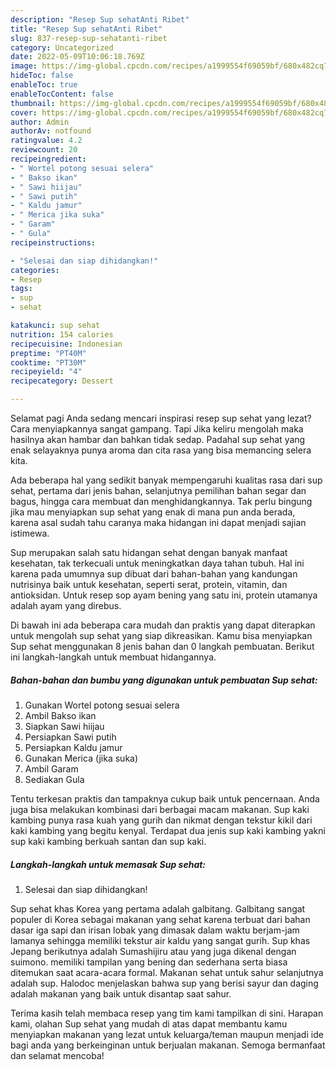 ```yaml
---
description: "Resep Sup sehatAnti Ribet"
title: "Resep Sup sehatAnti Ribet"
slug: 837-resep-sup-sehatanti-ribet
category: Uncategorized
date: 2022-05-09T10:06:18.769Z
image: https://img-global.cpcdn.com/recipes/a1999554f69059bf/680x482cq70/sup-sehat-foto-resep-utama.jpg
hideToc: false
enableToc: true
enableTocContent: false
thumbnail: https://img-global.cpcdn.com/recipes/a1999554f69059bf/680x482cq70/sup-sehat-foto-resep-utama.jpg
cover: https://img-global.cpcdn.com/recipes/a1999554f69059bf/680x482cq70/sup-sehat-foto-resep-utama.jpg
author: Admin
authorAv: notfound
ratingvalue: 4.2
reviewcount: 20
recipeingredient:
- " Wortel potong sesuai selera"
- " Bakso ikan"
- " Sawi hiijau"
- " Sawi putih"
- " Kaldu jamur"
- " Merica jika suka"
- " Garam"
- " Gula"
recipeinstructions:

- "Selesai dan siap dihidangkan!"
categories:
- Resep
tags:
- sup
- sehat

katakunci: sup sehat 
nutrition: 154 calories
recipecuisine: Indonesian
preptime: "PT40M"
cooktime: "PT30M"
recipeyield: "4"
recipecategory: Dessert

---
```



Selamat pagi Anda sedang mencari inspirasi resep sup sehat yang lezat? Cara menyiapkannya sangat gampang. Tapi Jika keliru mengolah maka hasilnya akan hambar dan bahkan tidak sedap. Padahal sup sehat yang enak selayaknya punya aroma dan cita rasa yang bisa memancing selera kita.


Ada beberapa hal yang sedikit banyak mempengaruhi kualitas rasa dari sup sehat, pertama dari jenis bahan, selanjutnya pemilihan bahan segar dan bagus, hingga cara membuat dan menghidangkannya. Tak perlu bingung jika mau menyiapkan sup sehat yang enak di mana pun anda berada, karena asal sudah tahu caranya maka hidangan ini dapat menjadi sajian istimewa.

Sup merupakan salah satu hidangan sehat dengan banyak manfaat kesehatan, tak terkecuali untuk meningkatkan daya tahan tubuh. Hal ini karena pada umumnya sup dibuat dari bahan-bahan yang kandungan nutrisinya baik untuk kesehatan, seperti serat, protein, vitamin, dan antioksidan. Untuk resep sop ayam bening yang satu ini, protein utamanya adalah ayam yang direbus.


Di bawah ini ada beberapa cara mudah dan praktis yang dapat diterapkan untuk mengolah sup sehat yang siap dikreasikan. Kamu bisa menyiapkan Sup sehat menggunakan 8 jenis bahan dan 0 langkah pembuatan. Berikut ini langkah-langkah untuk membuat hidangannya.

<!--inarticleads1-->

##### Bahan-bahan dan bumbu yang digunakan untuk pembuatan Sup sehat:

1. Gunakan  Wortel potong sesuai selera
1. Ambil  Bakso ikan
1. Siapkan  Sawi hiijau
1. Persiapkan  Sawi putih
1. Persiapkan  Kaldu jamur
1. Gunakan  Merica (jika suka)
1. Ambil  Garam
1. Sediakan  Gula


Tentu terkesan praktis dan tampaknya cukup baik untuk pencernaan. Anda juga bisa melakukan kombinasi dari berbagai macam makanan. Sup kaki kambing punya rasa kuah yang gurih dan nikmat dengan tekstur kikil dari kaki kambing yang begitu kenyal. Terdapat dua jenis sup kaki kambing yakni sup kaki kambing berkuah santan dan sup kaki. 

<!--inarticleads2-->

##### Langkah-langkah untuk memasak Sup sehat:


1. Selesai dan siap dihidangkan!

Sup sehat khas Korea yang pertama adalah galbitang. Galbitang sangat populer di Korea sebagai makanan yang sehat karena terbuat dari bahan dasar iga sapi dan irisan lobak yang dimasak dalam waktu berjam-jam lamanya sehingga memiliki tekstur air kaldu yang sangat gurih. Sup khas Jepang berikutnya adalah Sumashijiru atau yang juga dikenal dengan suimono. memiliki tampilan yang bening dan sederhana serta biasa ditemukan saat acara-acara formal. Makanan sehat untuk sahur selanjutnya adalah sup. Halodoc menjelaskan bahwa sup yang berisi sayur dan daging adalah makanan yang baik untuk disantap saat sahur. 

Terima kasih telah membaca resep yang tim kami tampilkan di sini. Harapan kami, olahan Sup sehat yang mudah di atas dapat membantu kamu menyiapkan makanan yang lezat untuk keluarga/teman maupun menjadi ide bagi anda yang berkeinginan untuk berjualan makanan. Semoga bermanfaat dan selamat mencoba!
